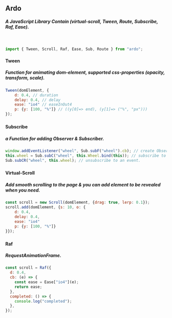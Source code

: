 ## Ardo

##### A JavaScript Library Contain (virtual-scroll, Tween, Route, Subscribe, Raf, Ease).

&nbsp;

```js
import { Tween, Scroll, Raf, Ease, Sub, Route } from "ardo";
```

#### Tween

##### Function for animating dom-element, supported css-properties (opacity, transform, scale).

```js
Tween(domElement, {
    d: 0.4, // duration
    delay: 0.4, // delay
    ease: "io4" // easeInOut4
    p: {y: [100, "%"]} // ((y[0]=> end), (y[1]=> ("%", "px")))
});
```

###

#### Subscribe

##### a Function for adding Observer & Subscriber.

```js
window.addEventListener("wheel", Sub.subF("wheel").cb); // create Observer.
this.wheel = Sub.subC("wheel", this.Wheel.bind(this)); // subscribe to an event.
Sub.subCR("wheel", this.wheel); // unsubscribe to an event.
```

###

#### Virtual-Scroll

##### Add smooth scrolling to the page & you can add element to be revealed when you need.

```js
const scroll = new Scroll(domElement, {drag: true, lerp: 0.1});
scroll.add(domElement, {s: 10, o: {
    d: 0.4,
    delay: 0.4,
    ease: "io4"
    p: {y: [100, "%"]}
}});
```

###

#### Raf

##### RequestAnimationFrame.

```js
const scroll = Raf({
  d: 0.4,
  cb: (e) => {
    const ease = Ease["io4"](e);
    return ease;
  },
  completed: () => {
    console.log("completed");
  },
});
```
